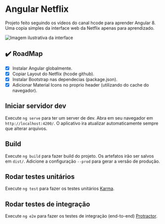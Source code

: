 # Angular Netflix

Projeto feito seguindo os vídeos do canal hcode para aprender Angular 8.
Uma copia simples da interface web da Netflix apenas para aprendizado.

![Imagem ilustrativa da interface](https://firebasestorage.googleapis.com/v0/b/hcode-com-br.appspot.com/o/netflix-clone.jpg?alt=media&token=c72c552c-cccb-41d3-b90b-50743875f063)

## ✔️ RoadMap

- [x] Instalar Angular globalmente.
- [x] Copiar Layout do Netflix (hcode github).
- [x] Instalar Bootstrap nas dependecias (package.json).
- [x] Adicionar Material Icons no proprio header (utilizando do cache do navegador).

## Iniciar servidor dev

Execute `ng serve` para ter um server de dev. Abra em seu navegador em `http://localhost:4200/`. O aplicativo ira atualizar automaticamente sempre que alterar arquivos.

## Build

Execute `ng build` para fazer build do projeto. Os artefatos irão ser salvos em `dist/`. Adicione a configuração `--prod` para gerar a versão de produção.

## Rodar testes unitários

Execute `ng test` para fazer os testes unitários [Karma](https://karma-runner.github.io).

## Rodar testes de integração

Execute `ng e2e` para fazer os testes de integração (end-to-end) [Protractor](http://www.protractortest.org/).
